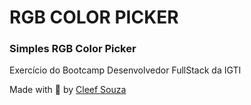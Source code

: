 # RGB COLOR PICKER
### Simples RGB Color Picker

Exercício do Bootcamp Desenvolvedor FullStack da IGTI

Made with :green_heart: by [Cleef Souza](https://www.linkedin.com/in/aryosvalldo-cleef/)